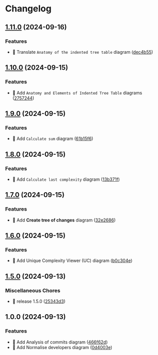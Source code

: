 # Changelog

## [1.11.0](https://github.com/kevinah95/master-thesis-diagrams/compare/v1.10.0...v1.11.0) (2024-09-16)


### Features

* :bento: Translate `Anatomy of the indented tree table` diagram ([dec4b55](https://github.com/kevinah95/master-thesis-diagrams/commit/dec4b55fd3f88634eac9bc5f3b50f7637048c557))

## [1.10.0](https://github.com/kevinah95/master-thesis-diagrams/compare/v1.9.0...v1.10.0) (2024-09-15)


### Features

* :bento: Add `Anatomy and Elements of Indented Tree Table` diagrams ([2757244](https://github.com/kevinah95/master-thesis-diagrams/commit/27572447b1ef7e83941a7b7acf9ca152f0fee7f8))

## [1.9.0](https://github.com/kevinah95/master-thesis-diagrams/compare/v1.8.0...v1.9.0) (2024-09-15)


### Features

* :bento: Add `Calculate sum` diagram ([61b15f6](https://github.com/kevinah95/master-thesis-diagrams/commit/61b15f65a558b4e96728ffa6cf1df0f2d75ad45e))

## [1.8.0](https://github.com/kevinah95/master-thesis-diagrams/compare/v1.7.0...v1.8.0) (2024-09-15)


### Features

* :bento: Add `Calculate last complexity` diagram ([13b371f](https://github.com/kevinah95/master-thesis-diagrams/commit/13b371f7441b58311ad3deb5a3d6bdbb2fca410a))

## [1.7.0](https://github.com/kevinah95/master-thesis-diagrams/compare/v1.6.0...v1.7.0) (2024-09-15)


### Features

* :bento: Add **Create tree of changes** diagram ([32e2686](https://github.com/kevinah95/master-thesis-diagrams/commit/32e268686f6c33e9b92a3305f6a119bf80455ac4))

## [1.6.0](https://github.com/kevinah95/master-thesis-diagrams/compare/v1.5.0...v1.6.0) (2024-09-15)


### Features

* :bento: Add Unique Complexity Viewer (UC) diagram ([b0c304e](https://github.com/kevinah95/master-thesis-diagrams/commit/b0c304e36e92724f9c1c232ce1d84827a0d11cd3))

## [1.5.0](https://github.com/kevinah95/master-thesis-diagrams/compare/v1.0.0...v1.5.0) (2024-09-13)


### Miscellaneous Chores

* :bookmark: release 1.5.0 ([25343d3](https://github.com/kevinah95/master-thesis-diagrams/commit/25343d37852ab661538108f4a69e4fdeaef524cb))

## 1.0.0 (2024-09-13)


### Features

* :bento: Add Analysis of commits diagram ([466f62d](https://github.com/kevinah95/master-thesis-diagrams/commit/466f62d88386c5f042cc5ee9b8b9a38621a94326))
* :bento: Add Normalise developers diagram ([0d4003e](https://github.com/kevinah95/master-thesis-diagrams/commit/0d4003ecc499bbeff8bbef18a67fae24138aacca))
